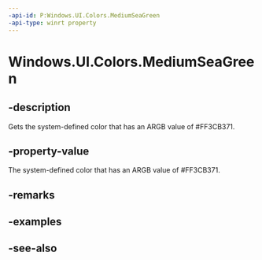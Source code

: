 ```yaml
---
-api-id: P:Windows.UI.Colors.MediumSeaGreen
-api-type: winrt property
---
```


<!-- Property syntax
public Windows.UI.Color MediumSeaGreen { get; }
-->

# Windows.UI.Colors.MediumSeaGreen

## -description

Gets the system-defined color that has an ARGB value of #FF3CB371.



## -property-value

The system-defined color that has an ARGB value of #FF3CB371.

## -remarks

## -examples

## -see-also
